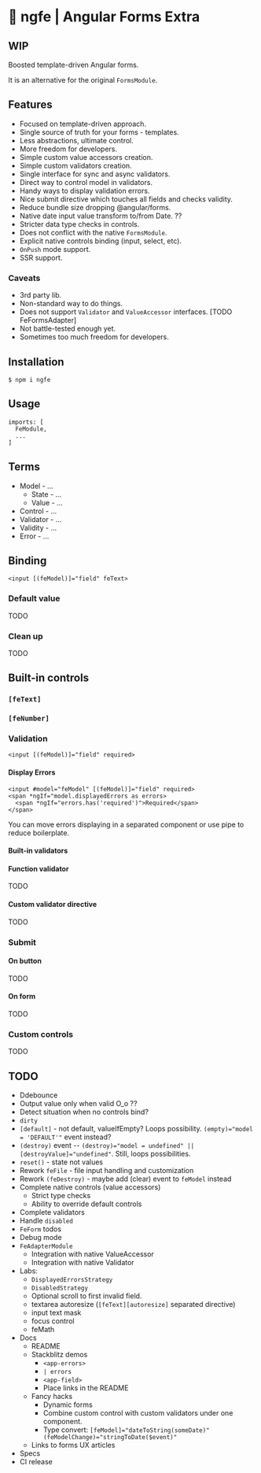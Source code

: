 # 🧰 ngfe | Angular Forms Extra

## WIP

Boosted template-driven Angular forms.

It is an alternative for the original `FormsModule`.

## Features

* Focused on template-driven approach.
* Single source of truth for your forms - templates.
* Less abstractions, ultimate control.
* More freedom for developers.
* Simple custom value accessors creation.
* Simple custom validators creation.
* Single interface for sync and async validators.
* Direct way to control model in validators.
* Handy ways to display validation errors.
* Nice submit directive which touches all fields and checks validity.
* Reduce bundle size dropping @angular/forms.
* Native date input value transform to/from Date. ??
* Stricter data type checks in controls. 
* Does not conflict with the native `FormsModule`.
* Explicit native controls binding (input, select, etc). 
* `OnPush` mode support.
* SSR support.


### Caveats

* 3rd party lib.
* Non-standard way to do things.
* Does not support `Validator` and `ValueAccessor` interfaces. [TODO FeFormsAdapter]
* Not battle-tested enough yet.
* Sometimes too much freedom for developers.


## Installation

```
$ npm i ngfe
```

## Usage

```
imports: [
  FeModule,
  ...
]
```

## Terms

* Model - ...
  * State - ...
  * Value - ...
* Control - ...
* Validator - ...
* Validity - ...
* Error - ...

## Binding

```
<input [(feModel)]="field" feText>
```

### Default value

TODO

### Clean up

TODO

## Built-in controls

### `[feText]`

### `[feNumber]`


### Validation

```
<input [(feModel)]="field" required>
```

#### Display Errors

```
<input #model="feModel" [(feModel)]="field" required>
<span *ngIf="model.displayedErrors as errors>
  <span *ngIf="errors.has('required')">Required</span>
</span>
```

You can move errors displaying in a separated component or use pipe to reduce boilerplate.

#### Built-in validators

#### Function validator

TODO

#### Custom validator directive

TODO


### Submit

#### On button

TODO

#### On form

TODO


### Custom controls

TODO




## TODO

* Ddebounce
* Output value only when valid O_o ??
* Detect situation when no controls bind?
* `dirty`
* `[default]` - not default, valueIfEmpty? Loops possibility. `(empty)="model = 'DEFAULT'"` event instead?
* `(destroy)` event -- `(destroy)="model = undefined" || [destroyValue]="undefined"`. Still, loops possibilities. 
* `reset()` - state not values
* Rework `feFile` - file input handling and customization
* Rework `(feDestroy)` - maybe add (clear) event to `feModel` instead
* Complete native controls (value accessors)
  * Strict type checks
  * Ability to override default controls
* Complete validators
* Handle `disabled`
* `FeForm` todos
* Debug mode
* `FeAdapterModule`
  * Integration with native ValueAccessor
  * Integration with native Validator
* Labs:
  * `DisplayedErrorsStrategy`
  * `DisabledStrategy`
  * Optional scroll to first invalid field.
  * textarea autoresize (`[feText][autoresize]` separated directive)
  * input text mask
  * focus control
  * feMath
* Docs
  * README 
  * Stackblitz demos
    * `<app-errors>`
    * `| errors`
    * `<app-field>`
    * Place links in the README
  * Fancy hacks
    * Dynamic forms 
    * Combine custom control with custom validators under one component. 
    * Type convert: `[feModel]="dateToString(someDate)" (feModelChange)="stringToDate($event)"`
  * Links to forms UX articles 
* Specs
* CI release
